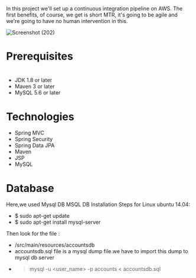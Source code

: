 In this project we'll set up a continuous integration pipeline on AWS. The first benefits, of course, we get is short MTR, it's going to be agile and we're going to have no human intervention in this.

![Screenshot (202)](https://github.com/arunma076/ci-aws/assets/114279863/45fa093e-d6ae-4aca-8bc4-51e514c39686)

# Prerequisites
#
- JDK 1.8 or later
- Maven 3 or later
- MySQL 5.6 or later

# Technologies 
- Spring MVC
- Spring Security
- Spring Data JPA
- Maven
- JSP
- MySQL
# Database
Here,we used Mysql DB 
MSQL DB Installation Steps for Linux ubuntu 14.04:
- $ sudo apt-get update
- $ sudo apt-get install mysql-server

Then look for the file :
- /src/main/resources/accountsdb
- accountsdb.sql file is a mysql dump file.we have to import this dump to mysql db server
- > mysql -u <user_name> -p accounts < accountsdb.sql


